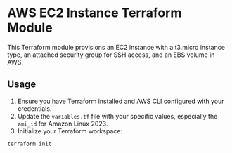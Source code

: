 # AWS EC2 Instance Terraform Module

This Terraform module provisions an EC2 instance with a t3.micro instance type, an attached security group for SSH access, and an EBS volume in AWS.

## Usage

1. Ensure you have Terraform installed and AWS CLI configured with your credentials.
2. Update the `variables.tf` file with your specific values, especially the `ami_id` for Amazon Linux 2023.
3. Initialize your Terraform workspace:

```bash
terraform init